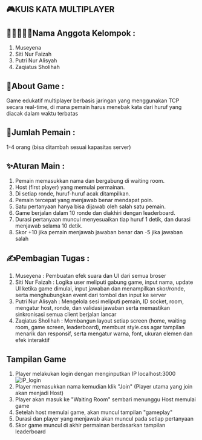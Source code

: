## 🎮KUIS KATA MULTIPLAYER

## 👩🏻‍🤝‍👩🏻Nama Anggota Kelompok :
1. Museyena
2. Siti Nur Faizah
3. Putri Nur Alisyah
4. Zaqiatus Sholihah

## 🎨About Game :
Game edukatif multiplayer berbasis jaringan yang menggunakan TCP secara real-time, di mana pemain harus menebak kata dari huruf yang diacak dalam waktu terbatas

## 🎯Jumlah Pemain :
1-4  orang (bisa ditambah sesuai kapasitas server) 

## ✨Aturan Main :
1. Pemain memasukkan nama dan bergabung di waiting room.
2. Host (first player) yang memulai permainan.
3. Di setiap ronde, huruf-huruf acak ditampilkan.
4. Pemain tercepat yang menjawab benar mendapat poin.
5. Satu pertanyaan hanya bisa dijawab oleh salah satu pemain.
6. Game berjalan dalam 10 ronde dan diakhiri dengan leaderboard.
7. Durasi pertanyaan muncul menyesuaikan tiap huruf 1 detik, dan durasi menjawab selama  10 detik. 
8. Skor +10 jika pemain menjawab jawaban benar dan -5 jika jawaban salah

## ✍Pembagian Tugas :
1. Museyena : Pembuatan efek suara dan UI dari semua broser
2. Siti Nur Faizah : Logika user meliputi gabung game, input nama, update UI ketika game dimulai, input jawaban dan menampilkan skor/ronde, serta menghubungkan event dari tombol dan input ke server
3. Putri Nur Alisyah : Mengelola sesi meliputi pemain, ID socket, room, mengatur host, ronde, dan validasi jawaban serta memastikan sinkronisasi semua client berjalan lancar
4. Zaqiatus Sholihah : Membangun layout setiap screen (home, waiting room, game screen, leaderboard), membuat style.css agar tampilan menarik dan responsif, serta  mengatur warna, font, ukuran elemen dan efek interaktif

## Tampilan Game
1. Player melakukan login dengan menginputkan IP localhost:3000
   ![IP_login](https://github.com/user-attachments/assets/476389c7-30e5-43ed-b7e1-d7d3874964c8)
3. Player memasukkan nama kemudian klik "Join" (Player utama yang join akan menjadi Host)
4. Player akan masuk ke "Waiting Room" sembari menunggu Host memulai game
5. Setelah host memulai game, akan muncul tampilan "gameplay"
6. Durasi dan player yang menjawab akan muncul pada setiap pertanyaan
7. Skor game muncul di akhir permainan berdasarkan tampilan leaderboard 



